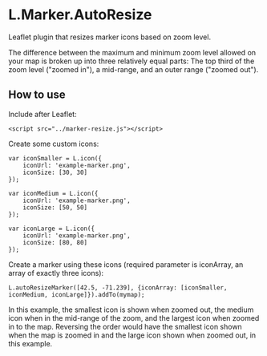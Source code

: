 # L.Marker.AutoResize

Leaflet plugin that resizes marker icons based on zoom level.

The difference between the maximum and minimum zoom level allowed on your map is broken up into three relatively equal parts: The top third of the zoom level ("zoomed in"), a mid-range, and an outer range ("zoomed out").

## How to use

Include after Leaflet:
```
<script src="../marker-resize.js"></script>
```

Create some custom icons:
```
var iconSmaller = L.icon({
	iconUrl: 'example-marker.png',
	iconSize: [30, 30]
});

var iconMedium = L.icon({
	iconUrl: 'example-marker.png',
	iconSize: [50, 50]
});

var iconLarge = L.icon({
	iconUrl: 'example-marker.png',
	iconSize: [80, 80]
});

```

Create a marker using these icons (required parameter is iconArray, an array of exactly three icons):
```
L.autoResizeMarker([42.5, -71.239], {iconArray: [iconSmaller, iconMedium, iconLarge]}).addTo(mymap);
```
In this example, the smallest icon is shown when zoomed out, the medium icon when in the mid-range of the zoom, and the largest icon when zoomed in to the map. Reversing the order would have the smallest icon shown when the map is zoomed in and the large icon shown when zoomed out, in this example.



